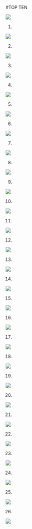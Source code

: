 #TOP TEN

![](./demo-gifs/00-news-api.gif)

1.
![](./demo-gifs/01-on-page-load.gif)

2.
![](./demo-gifs/02-link-to-article.gif)

3.
![](./demo-gifs/03-defunct-footer.gif)

4.
![](./demo-gifs/04-responsive-interface-except-text-size.gif)

5.
![](./demo-gifs/05-login-and-errors.gif)

6.
![](./demo-gifs/06-another-style-bug.gif)

7.
![](./demo-gifs/07-jwt.gif)

8.
![](./demo-gifs/08-signout.gif)

9.
![](./demo-gifs/09-signup.gif)

10.
![](./demo-gifs/10-update-auth.gif)

11.
![](./demo-gifs/11-profile-update.gif)

12.
![](./demo-gifs/12-cancel-update.gif)

13.
![](./demo-gifs/13-update-bug.gif)

14.
![](./demo-gifs/14-save-feature.gif)

15.
![](./demo-gifs/15-delete-feature.gif)

16.
![](./demo-gifs/16-commenting.gif)

17.
![](./demo-gifs/17-user-interaction.gif)

18.
![](./demo-gifs/18-delete-comment.gif)

19.
![](./demo-gifs/19-delete-all-comments.gif)

20.
![](./demo-gifs/20-delete-all-association.gif)

21.
![](./demo-gifs/21-comment-after-signout-bug.gif)

22.
![](./demo-gifs/22-delete-account.gif)

23.
![](./demo-gifs/23-unused-routes.gif)

24.
![](./demo-gifs/24-unused-controllers.gif)

25.
![](./demo-gifs/25-unused-models-and-relations.gif)

26.
![](./demo-gifs/26-front-end-mess.gif)

